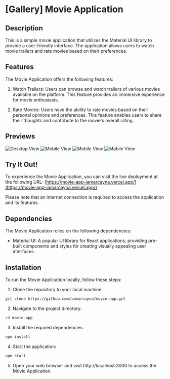 # [Gallery] Movie Application

## Description
This is a simple movie application that utilizes the Material UI library to provide a user-friendly interface. The application allows users to watch movie trailers and rate movies based on their preferences.

## Features
The Movie Application offers the following features:

1. Watch Trailers: Users can browse and watch trailers of various movies available on the platform. This feature provides an immersive experience for movie enthusiasts.

2. Rate Movies: Users have the ability to rate movies based on their personal opinions and preferences. This feature enables users to share their thoughts and contribute to the movie's overall rating.

## Previews
![Desktop View](https://portfolio-iamarcayna.vercel.app/assets/images/project_2.jpg)
![Mobile View](https://portfolio-iamarcayna.vercel.app/assets/images/project_2-mobile-1.jpg) ![Mobile View](https://portfolio-iamarcayna.vercel.app/assets/images/project_2-mobile-2.jpg) ![Mobile View](https://portfolio-iamarcayna.vercel.app/assets/images/project_2-mobile-3.jpg)

## Try It Out!
To experience the Movie Application, you can visit the live deployment at the following URL: [https://movie-app-iamarcayna.vercel.app/](https://movie-app-iamarcayna.vercel.app/)

Please note that an internet connection is required to access the application and its features.

## Dependencies
The Movie Application relies on the following dependencies:

- Material UI: A popular UI library for React applications, providing pre-built components and styles for creating visually appealing user interfaces.

## Installation
To run the Movie Application locally, follow these steps:

1. Clone the repository to your local machine:

```bash
git clone https://github.com/iamarcayna/movie-app.git
```

2. Navigate to the project directory:

```bash
cd movie-app
```

3. Install the required dependencies:

```bash
npm install
```

4. Start the application:

```bash
npm start
```

5. Open your web browser and visit http://localhost:3000 to access the Movie Application.

